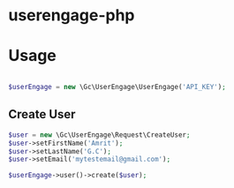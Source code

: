 # userengage-php

# Usage

```php

$userEngage = new \Gc\UserEngage\UserEngage('API_KEY');

```
## Create User
```php
$user = new \Gc\UserEngage\Request\CreateUser;
$user->setFirstName('Amrit');
$user->setLastName('G.C');
$user->setEmail('mytestemail@gmail.com');

$userEngage->user()->create($user);

```
